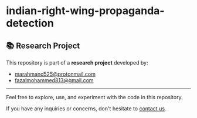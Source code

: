 # indian-right-wing-propaganda-detection
<h2>📚 Research Project</h2>

<p>This repository is part of a <strong>research project</strong> developed by:</p>

<ul>
  <li><a href="mailto:marahmand525@protonmail.com">marahmand525@protonmail.com</a></li>
  <li><a href="mailto:fazalmohammed813@gmail.com">fazalmohammed813@gmail.com</a></li>
</ul>

<hr>

<p>Feel free to explore, use, and experiment with the code in this repository.</p>
<p>If you have any inquiries or concerns, don't hesitate to <a href="mailto:marahmand525@protonmail.com">contact us</a>.</p>
